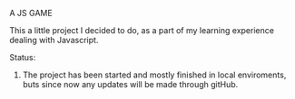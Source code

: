 A JS GAME

This a little project I decided to do, as a part of my learning experience dealing with Javascript.

Status:
1) The project has been started and mostly finished in local enviroments, buts since now 
any updates will be made through gitHub.